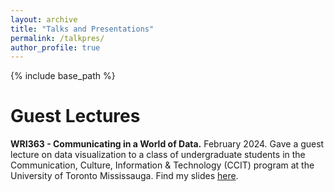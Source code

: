 ```yaml
---
layout: archive
title: "Talks and Presentations"
permalink: /talkpres/
author_profile: true
---
```


{% include base_path %}

# Guest Lectures

**WRI363 - Communicating in a World of Data.** February 2024. Gave a guest lecture on data visualization to a class of undergraduate students in the Communication, Culture, Information & Technology (CCIT) program at the University of Toronto Mississauga. Find my slides [here](http:victoriachui.github.io/files/WRI363_F29_24.pdf).
